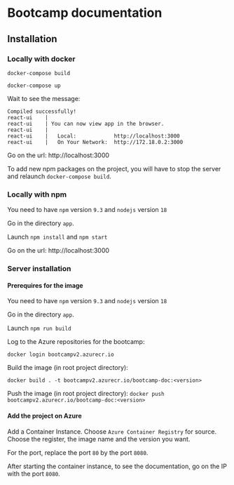 # Bootcamp documentation
## Installation

### Locally with docker
`docker-compose build`

`docker-compose up`

Wait to see the message:
```
Compiled successfully!
react-ui    |
react-ui    | You can now view app in the browser.
react-ui    |
react-ui    |   Local:            http://localhost:3000
react-ui    |   On Your Network:  http://172.18.0.2:3000
```

Go on the url: http://localhost:3000

To add new npm packages on the project, you will have to stop the server and relaunch `docker-compose build`.

### Locally with npm

You need to have `npm` version `9.3` and `nodejs` version `18`

Go in the directory `app`.

Launch `npm install` and `npm start`

Go on the url: http://localhost:3000

### Server installation

#### Prerequires for the image

You need to have `npm` version `9.3` and `nodejs` version `18`

Go in the directory `app`.

Launch `npm run build`

Log to the Azure repositories for the bootcamp:

`docker login bootcampv2.azurecr.io`

Build the image (in root project directory):

`docker build . -t bootcampv2.azurecr.io/bootcamp-doc:<version>`

Push the image (in root project directory):
`docker push bootcampv2.azurecr.io/bootcamp-doc:<version>`

#### Add the project on Azure

Add a Container Instance. Choose `Azure Container Registry` for source. Choose the register, the image name and the version you want.

For the port, replace the port `80` by the port `8080`.

After starting the container instance, to see the documentation, go on the IP with the port `8080`.
